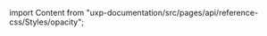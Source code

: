 
import Content from "uxp-documentation/src/pages/api/reference-css/Styles/opacity";

<Content query="product=photoshop"/>
